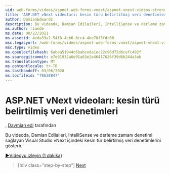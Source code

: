 ```yaml
---
uid: web-forms/videos/aspnet-web-forms-vnext/aspnet-vnext-videos-strongly-typed-data-controls
title: 'ASP.NET vNext videoları: kesin türü belirtilmiş veri denetimleri | Microsoft Docs'
author: DamianEdwards
description: Bu videoda, Damian Edilaileri, IntelliSense ve derleme zamanı denetimi sağlayan Visual Studio vNext içindeki kesin tür belirtilmiş veri denetimlerini gösterir.
ms.author: riande
ms.date: 08/22/2011
ms.assetid: 4eda33a1-54f8-4cb6-8cc4-4be78f5fdc00
msc.legacyurl: /web-forms/videos/aspnet-web-forms-vnext/aspnet-vnext-videos-strongly-typed-data-controls
msc.type: video
ms.openlocfilehash: 6abea51944c6babceda1ec22c96d72d6cefc492f
ms.sourcegitcommit: e7e91932a6e91a63e2e46417626f39d6b244a3ab
ms.translationtype: MT
ms.contentlocale: tr-TR
ms.lasthandoff: 03/06/2020
ms.locfileid: "78638847"
---
```

# <a name="aspnet-vnext-videos-strongly-typed-data-controls"></a>ASP.NET vNext videoları: kesin türü belirtilmiş veri denetimleri

, [Davmian edi](https://github.com/DamianEdwards) tarafından

Bu videoda, Damian Edilaileri, IntelliSense ve derleme zamanı denetimi sağlayan Visual Studio vNext içindeki kesin tür belirtilmiş veri denetimlerini gösterir.

[&#9654;Videoyu izleyin (1 dakika)](https://channel9.msdn.com/Blogs/ASP-NET-Site-Videos/aspnet-vnext-videos-strongly-typed-data-controls)

> [!div class="step-by-step"]
> [Next](aspnet-vnext-videos-model-binding-part-1-selecting-data.md)

